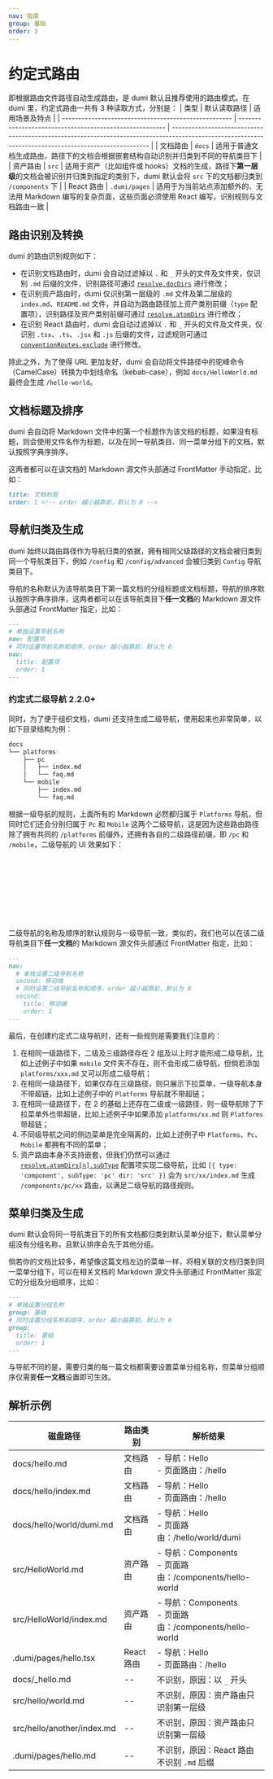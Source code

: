 ```yaml
---
nav: 指南
group: 基础
order: 3
---
```


# 约定式路由

即根据路由文件路径自动生成路由，是 dumi 默认且推荐使用的路由模式。在 dumi 里，约定式路由一共有 3 种读取方式，分别是：
| 类型 | 默认读取路径 | 适用场景及特点 |
| ---------------------------------------------------- | ------------------------------------------------------- | ----------------------------------------------------------------------------------------------------------------------------------------------------- |
| 文档路由 | `docs` | 适用于普通文档生成路由，路径下的文档会根据嵌套结构自动识别并归类到不同的导航类目下 |
| 资产路由 | `src` | 适用于资产（比如组件或 hooks）文档的生成，路径下**第一层级**的文档会被识别并归类到指定的类别下，dumi 默认会将 `src` 下的文档都归类到 `/components` 下 |
| <span style="white-space: nowrap;">React 路由</span> | <span style="white-space: nowrap;">`.dumi/pages`</span> | 适用于为当前站点添加额外的、无法用 Markdown 编写的复杂页面，这些页面必须使用 React 编写，识别规则与文档路由一致 |

## 路由识别及转换

dumi 的路由识别规则如下：

- 在识别文档路由时，dumi 会自动过滤掉以 `.` 和 `_` 开头的文件及文件夹，仅识别 `.md` 后缀的文件，识别路径可通过 [`resolve.docDirs`](../config/index.md#resolve) 进行修改；
- 在识别资产路由时，dumi 仅识别第一层级的 `.md` 文件及第二层级的 `index.md`、`README.md` 文件，并自动为路由路径加上资产类别前缀（`type` 配置项），识别路径及资产类别前缀可通过 [`resolve.atomDirs`](../config/index.md#resolve) 进行修改；
- 在识别 React 路由时，dumi 会自动过滤掉以 `.` 和 `_` 开头的文件及文件夹，仅识别 `.tsx`、`.ts`、`.jsx` 和 `.js` 后缀的文件，过滤规则可通过 [`conventionRoutes.exclude`](../config/index.md#conventionroutes) 进行修改。

除此之外，为了使得 URL 更加友好，dumi 会自动将文件路径中的驼峰命令（CamelCase）转换为中划线命名（kebab-case），例如 `docs/HelloWorld.md` 最终会生成 `/hello-world`。

## 文档标题及排序

dumi 会自动将 Markdown 文件中的第一个标题作为该文档的标题，如果没有标题，则会使用文件名作为标题，以及在同一导航类目、同一菜单分组下的文档，默认按照字典序排序。

这两者都可以在该文档的 Markdown 源文件头部通过 FrontMatter 手动指定，比如：

```md
title: 文档标题
order: 1 <!-- order 越小越靠前，默认为 0 -->
```

## 导航归类及生成

dumi 始终以路由路径作为导航归类的依据，拥有相同父级路径的文档会被归类到同一个导航类目下，例如 `/config` 和 `/config/advanced` 会被归类到 `Config` 导航类目下。

导航的名称默认为该导航类目下第一篇文档的分组标题或文档标题，导航的排序默认按照字典序排序，这两者都可以在该导航类目下**任一文档**的 Markdown 源文件头部通过 FrontMatter 指定，比如：

```md
---
# 单独设置导航名称
nav: 配置项
# 同时设置导航名称和顺序，order 越小越靠前，默认为 0
nav:
  title: 配置项
  order: 1
---
```

### 约定式二级导航 <Badge>2.2.0+</Badge>

同时，为了便于组织文档，dumi 还支持生成二级导航，使用起来也非常简单，以如下目录结构为例：

```bash
docs
└── platforms
    ├── pc
    │   ├── index.md
    │   └── faq.md
    └── mobile
        ├── index.md
        └── faq.md
```

根据一级导航的规则，上面所有的 Markdown 必然都归属于 `Platforms` 导航，但同时它们还会分别归属于 `Pc` 和 `Mobile` 这两个二级导航，这是因为这些路由路径除了拥有共同的 `/platforms` 前缀外，还拥有各自的二级路径前缀，即 `/pc` 和 `/mobile`，二级导航的 UI 效果如下：

<style>
  #two-level-nav-preview {
    background-image: url(https://gw.alipayobjects.com/zos/bmw-prod/f1bc7aba-c1b5-41a1-bb00-7a713a6c791f/li8agnz8_w312_h252.jpeg);
  }
  [data-prefers-color="dark"] #two-level-nav-preview {
    background-image: url(https://gw.alipayobjects.com/zos/bmw-prod/2ba687cd-4dd2-4a14-94df-38986a5beb0e/li8angg8_w312_h252.jpeg);
  }
</style>
<div style="width: 156px; height: 126px; background-size: cover;" id="two-level-nav-preview"></div>

二级导航的名称及顺序的默认规则与一级导航一致，类似的，我们也可以在该二级导航类目下**任一文档**的 Markdown 源文件头部通过 FrontMatter 指定，比如：

```md
---
nav:
  # 单独设置二级导航名称
  second: 移动端
  # 同时设置二级导航名称和顺序，order 越小越靠前，默认为 0
  second:
    title: 移动端
    order: 1
---
```

最后，在创建约定式二级导航时，还有一些规则是需要我们注意的：

1. 在相同一级路径下，二级及三级路径存在 2 组及以上时才能形成二级导航，比如上述例子中如果 `mobile` 文件夹不存在，则不会形成二级导航，但倘若添加 `platforms/xxx.md` 又可以形成二级导航；
2. 在相同一级路径下，如果仅存在三级路径，则只展示下拉菜单，一级导航本身不带超链，比如上述例子中的 `Platforms` 导航就不带超链；
3. 在相同一级路径下，在 2 的基础上还存在二级或一级路径，则一级导航除了下拉菜单外也带超链，比如上述例子中如果添加 `platforms/xx.md` 则 `Platforms` 带超链；
4. 不同级导航之间的侧边菜单是完全隔离的，比如上述例子中 `Platforms`、`Pc`、`Mobile` 都拥有不同的菜单；
5. 资产路由本身不支持嵌套，但我们仍然可以通过 [`resolve.atomDirs[n].subType`](../config/index.md#resolve) 配置项实现二级导航，比如 `[{ type: 'component', subType: 'pc' dir: 'src' }]` 会为 `src/xx/index.md` 生成 `/components/pc/xx` 路由，以满足二级导航的路径规则。

## 菜单归类及生成

dumi 默认会将同一导航类目下的所有文档都归类到默认菜单分组下，默认菜单分组没有分组名称，且默认排序会先于其他分组。

倘若你的文档比较多，希望像这篇文档左边的菜单一样，将相关联的文档归类到同一菜单分组下，可以在相关文档的 Markdown 源文件头部通过 FrontMatter 指定它的分组及分组顺序，比如：

```md
---
# 单独设置分组名称
group: 基础
# 同时设置分组名称和顺序，order 越小越靠前，默认为 0
group:
  title: 基础
  order: 1
---
```

与导航不同的是，需要归类的每一篇文档都需要设置菜单分组名称，但菜单分组顺序仅需要**任一文档**设置即可生效。

## 解析示例

| 磁盘路径                   | 路由类别   | 解析结果                                                  |
| -------------------------- | ---------- | --------------------------------------------------------- |
| docs/hello.md              | 文档路由   | - 导航：Hello<br>- 页面路由：/hello                       |
| docs/hello/index.md        | 文档路由   | - 导航：Hello<br>- 页面路由：/hello                       |
| docs/hello/world/dumi.md   | 文档路由   | - 导航：Hello<br>- 页面路由：/hello/world/dumi            |
| src/HelloWorld.md          | 资产路由   | - 导航：Components<br>- 页面路由：/components/hello-world |
| src/HelloWorld/index.md    | 资产路由   | - 导航：Components<br>- 页面路由：/components/hello-world |
| .dumi/pages/hello.tsx      | React 路由 | - 导航：Hello<br>- 页面路由：/hello                       |
| docs/\_hello.md            | --         | 不识别，原因：以 `_` 开头                                 |
| src/hello/world.md         | --         | 不识别，原因：资产路由只识别第一层级                      |
| src/hello/another/index.md | --         | 不识别，原因：资产路由只识别第一层级                      |
| .dumi/pages/hello.md       | --         | 不识别，原因：React 路由不识别 `.md` 后缀                 |
